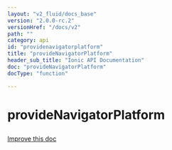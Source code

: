 ```yaml
---
layout: "v2_fluid/docs_base"
version: "2.0.0-rc.2"
versionHref: "/docs/v2"
path: ""
category: api
id: "providenavigatorplatform"
title: "provideNavigatorPlatform"
header_sub_title: "Ionic API Documentation"
doc: "provideNavigatorPlatform"
docType: "function"

---
```










<h1 class="api-title">
<a class="anchor" name="provide-navigator-platform" href="#provide-navigator-platform"></a>

provideNavigatorPlatform





</h1>

<a class="improve-v2-docs" href="http://github.com/driftyco/ionic/edit/master//Users/briandennis/Ionic/ionic/src/module.ts#L209">
Improve this doc
</a>










<!-- @usage tag -->


<!-- @property tags -->



<!-- instance methods on the class -->




<!-- related link --><!-- end content block -->


<!-- end body block -->

